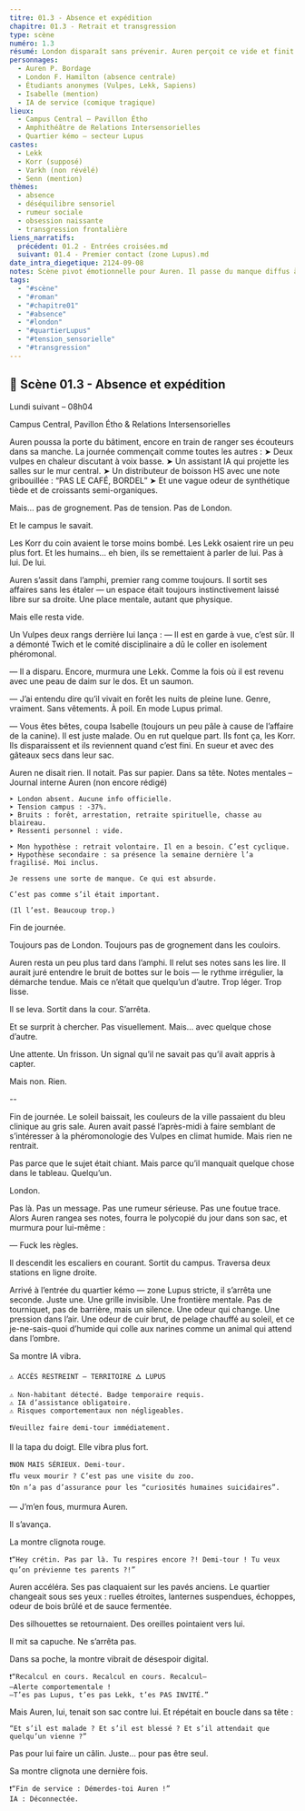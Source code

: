 ```yaml
---
titre: 01.3 - Absence et expédition
chapitre: 01.3 - Retrait et transgression
type: scène
numéro: 1.3
résumé: London disparaît sans prévenir. Auren perçoit ce vide et finit par franchir les frontières du quartier Lupus, en dépit des avertissements de l’IA.
personnages:
  - Auren P. Bordage
  - London F. Hamilton (absence centrale)
  - Étudiants anonymes (Vulpes, Lekk, Sapiens)
  - Isabelle (mention)
  - IA de service (comique tragique)
lieux:
  - Campus Central – Pavillon Étho
  - Amphithéâtre de Relations Intersensorielles
  - Quartier kémo — secteur Lupus
castes:
  - Lekk
  - Korr (supposé)
  - Varkh (non révélé)
  - Senn (mention)
thèmes:
  - absence
  - déséquilibre sensoriel
  - rumeur sociale
  - obsession naissante
  - transgression frontalière
liens_narratifs:
  précédent: 01.2 - Entrées croisées.md
  suivant: 01.4 - Premier contact (zone Lupus).md
date_intra_diegetique: 2124-09-08
notes: Scène pivot émotionnelle pour Auren. Il passe du manque diffus à la décision active. L’IA offre un contrepoint humoristique au basculement sensoriel. L’odeur devient mémoire, l’absence devient appel. Ne rien toucher au rythme ni aux virgules.
tags:
  - "#scène"
  - "#roman"
  - "#chapitre01"
  - "#absence"
  - "#london"
  - "#quartierLupus"
  - "#tension_sensorielle"
  - "#transgression"
---
```


## 📝 Scène 01.3 - Absence et expédition

Lundi suivant – 08h04

Campus Central, Pavillon Étho & Relations Intersensorielles

Auren poussa la porte du bâtiment, encore en train de ranger ses écouteurs dans sa manche. La journée commençait comme toutes les autres :
➤ Deux vulpes en chaleur discutant à voix basse.
➤ Un assistant IA qui projette les salles sur le mur central.
➤ Un distributeur de boisson HS avec une note gribouillée : “PAS LE CAFÉ, BORDEL”
➤ Et une vague odeur de synthétique tiède et de croissants semi-organiques.

Mais… pas de grognement.
Pas de tension.
Pas de London.

Et le campus le savait.

Les Korr du coin avaient le torse moins bombé.
Les Lekk osaient rire un peu plus fort.
Et les humains… eh bien, ils se remettaient à parler de lui. Pas à lui. De lui.

Auren s’assit dans l’amphi, premier rang comme toujours. Il sortit ses affaires sans les étaler — un espace était toujours instinctivement laissé libre sur sa droite. Une place mentale, autant que physique.

Mais elle resta vide.

Un Vulpes deux rangs derrière lui lança :
— Il est en garde à vue, c’est sûr. Il a démonté Twich et le comité disciplinaire a dû le coller en isolement phéromonal.

— Il a disparu. Encore, murmura une Lekk. Comme la fois où il est revenu avec une peau de daim sur le dos. Et un saumon.

— J’ai entendu dire qu’il vivait en forêt les nuits de pleine lune. Genre, vraiment. Sans vêtements. À poil. En mode Lupus primal.

— Vous êtes bêtes, coupa Isabelle (toujours un peu pâle à cause de l’affaire de la canine). Il est juste malade. Ou en rut quelque part. Ils font ça, les Korr. Ils disparaissent et ils reviennent quand c’est fini. En sueur et avec des gâteaux secs dans leur sac.

Auren ne disait rien.
Il notait. Pas sur papier. Dans sa tête.
Notes mentales – Journal interne Auren (non encore rédigé)

    ➤ London absent. Aucune info officielle.
    ➤ Tension campus : -37%.
    ➤ Bruits : forêt, arrestation, retraite spirituelle, chasse au blaireau.
    ➤ Ressenti personnel : vide.

    ➤ Mon hypothèse : retrait volontaire. Il en a besoin. C’est cyclique.
    ➤ Hypothèse secondaire : sa présence la semaine dernière l’a fragilisé. Moi inclus.

    Je ressens une sorte de manque. Ce qui est absurde.

    C’est pas comme s’il était important.

    (Il l’est. Beaucoup trop.)

Fin de journée.

Toujours pas de London.
Toujours pas de grognement dans les couloirs.

Auren resta un peu plus tard dans l’amphi. Il relut ses notes sans les lire.
Il aurait juré entendre le bruit de bottes sur le bois — le rythme irrégulier, la démarche tendue. Mais ce n’était que quelqu’un d’autre. Trop léger. Trop lisse.

Il se leva.
Sortit dans la cour.
S’arrêta.

Et se surprit à chercher.
Pas visuellement.
Mais… avec quelque chose d’autre.

Une attente.
Un frisson.
Un signal qu’il ne savait pas qu’il avait appris à capter.

Mais non. Rien.

--

Fin de journée.
Le soleil baissait, les couleurs de la ville passaient du bleu clinique au gris sale. Auren avait passé l’après-midi à faire semblant de s’intéresser à la phéromonologie des Vulpes en climat humide.
Mais rien ne rentrait.

Pas parce que le sujet était chiant.
Mais parce qu’il manquait quelque chose dans le tableau. Quelqu’un.

London.

Pas là. Pas un message. Pas une rumeur sérieuse. Pas une foutue trace.
Alors Auren rangea ses notes, fourra le polycopié du jour dans son sac, et murmura pour lui-même :

— Fuck les règles.

Il descendit les escaliers en courant.
Sortit du campus.
Traversa deux stations en ligne droite.

Arrivé à l’entrée du quartier kémo — zone Lupus stricte, il s’arrêta une seconde. Juste une.
Une grille invisible. Une frontière mentale.
Pas de tourniquet, pas de barrière, mais un silence. Une odeur qui change. Une pression dans l’air. Une odeur de cuir brut, de pelage chauffé au soleil, et ce je-ne-sais-quoi d’humide qui colle aux narines comme un animal qui attend dans l’ombre.

Sa montre IA vibra.

    ⚠️ ACCÈS RESTREINT – TERRITOIRE 🜂 LUPUS

    ⚠️ Non-habitant détecté. Badge temporaire requis.
    ⚠️ IA d’assistance obligatoire.
    ⚠️ Risques comportementaux non négligeables.

    ❗️Veuillez faire demi-tour immédiatement.

Il la tapa du doigt.
Elle vibra plus fort.

    ❗️NON MAIS SÉRIEUX. Demi-tour.
    ❗️Tu veux mourir ? C’est pas une visite du zoo.
    ❗️On n’a pas d’assurance pour les “curiosités humaines suicidaires”.

— J’m’en fous, murmura Auren.

Il s’avança.

La montre clignota rouge.

    ❗️“Hey crétin. Pas par là. Tu respires encore ?! Demi-tour ! Tu veux qu’on prévienne tes parents ?!”

Auren accéléra.
Ses pas claquaient sur les pavés anciens.
Le quartier changeait sous ses yeux : ruelles étroites, lanternes suspendues, échoppes, odeur de bois brûlé et de sauce fermentée.

Des silhouettes se retournaient. Des oreilles pointaient vers lui.

Il mit sa capuche.
Ne s’arrêta pas.

Dans sa poche, la montre vibrait de désespoir digital.

    ❗️“Recalcul en cours. Recalcul en cours. Recalcul—
    —Alerte comportementale !
    —T’es pas Lupus, t’es pas Lekk, t’es PAS INVITÉ.”

Mais Auren, lui, tenait son sac contre lui.
Et répétait en boucle dans sa tête :

    “Et s’il est malade ? Et s’il est blessé ? Et s’il attendait que quelqu’un vienne ?”

Pas pour lui faire un câlin.
Juste… pour pas être seul.

Sa montre clignota une dernière fois.

    ❗️“Fin de service : Démerdes-toi Auren !”
    IA : Déconnectée.
